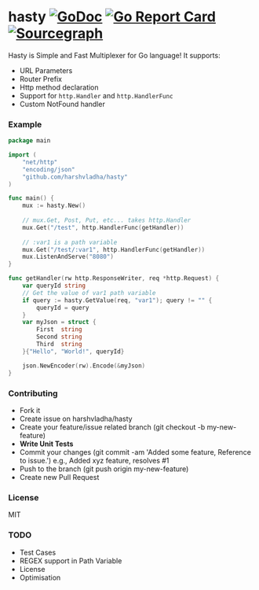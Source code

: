 hasty [![GoDoc](https://godoc.org/github.com/harshvladha/hasty?status.png)](http://godoc.org/github.com/harshvladha/hasty) [![Go Report Card](https://goreportcard.com/badge/harshvladha/hasty)](https://goreportcard.com/report/harshvladha/hasty) [![Sourcegraph](https://sourcegraph.com/github.com/harshvladha/hasty/-/badge.svg)](https://sourcegraph.com/github.com/harshvladha/hasty?badge)
=====
Hasty is Simple and Fast Multiplexer for Go language! It supports:
- URL Parameters
- Router Prefix
- Http method declaration
- Support for `http.Handler` and `http.HandlerFunc`
- Custom NotFound handler

### Example
``` go
package main

import (
	"net/http"
	"encoding/json"
	"github.com/harshvladha/hasty"
)

func main() {
	mux := hasty.New()
	
	// mux.Get, Post, Put, etc... takes http.Handler 
	mux.Get("/test", http.HandlerFunc(getHandler))
	
	// :var1 is a path variable
	mux.Get("/test/:var1", http.HandlerFunc(getHandler))
	mux.ListenAndServe("8080")
}

func getHandler(rw http.ResponseWriter, req *http.Request) {
	var queryId string
	// Get the value of var1 path variable
	if query := hasty.GetValue(req, "var1"); query != "" {
		queryId = query
	}
	var myJson = struct {
		First  string
		Second string
		Third  string
	}{"Hello", "World!", queryId}

	json.NewEncoder(rw).Encode(&myJson)
}

```

### Contributing
- Fork it
- Create issue on harshvladha/hasty
- Create your feature/issue related branch (git checkout -b my-new-feature)
- **Write Unit Tests**
- Commit your changes (git commit -am 'Added some feature, Reference to issue.') e.g., Added xyz feature, resolves #1
- Push to the branch (git push origin my-new-feature)
- Create new Pull Request

### License
MIT

### TODO
- Test Cases
- REGEX support in Path Variable
- License
- Optimisation
